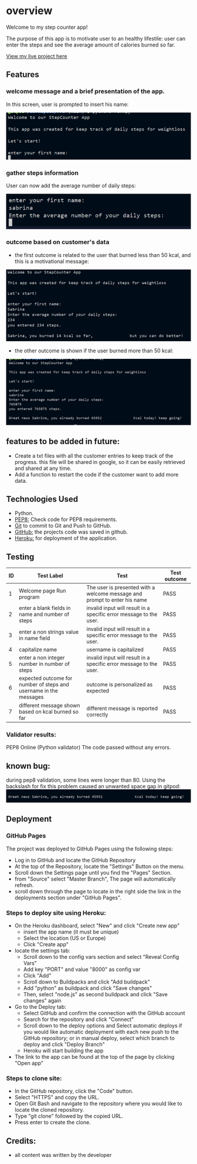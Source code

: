 
# overview

Welcome to my step counter app!

The purpose of this app is to motivate user to an healthy lifestile: user can enter the steps and see the average amount of calories burned so far.

[View my live project here](https://stepscounter-67b67669ecaa.herokuapp.com/)

## Features

### welcome message and a brief presentation of the app. 

In this screen, user is prompted to insert his name:

 ![welcome and first name](/media/Screenshot%202024-09-14%20000627.png)


### gather steps information

User can now add the average number of daily steps:

![number of steps](/media/Screenshot%202024-09-14%20000720.png)


### outcome based on customer's data

- the first outcome is related to the user that burned less than 50 kcal, and this is a motivational message:

![low calories burned](/media/Screenshot%202024-09-14%20004006.png)

- the other outcome is shown if the user burned more than 50 kcal:

![high calorie burned](/media/Screenshot%202024-09-14%20000819.png)


## features to be added in future:

- Create a txt files with all the customer entries to keep track of the progress. this file will be shared in google, so it can be easily retrieved and shared at any time.
- Add a function to restart the code if the customer want to add more data.

## Technologies Used

- Python.
- [PEP8:](http://pep8online.com/) Check code for PEP8 requirements.
- [Git](https://git-scm.com/) to commit to Git and Push to GitHub.
- [GitHub:](https://github.com/) the projects code was saved in github.
- [Heroku:](https://dashboard.heroku.com/) for deployment of the application.


## Testing

| ID | Test Label | Test | Test outcome |  
|----|---------------------------------------- |--------------------------------------------------------------------------------------------------------------------------------------------------------------------------------------------|-------------------------------------------------------------------------------------|
|  1 | Welcome page Run program  | The user is presented with a welcome message and prompt to enter his name| PASS 
|  2 | enter a blank fields in name and number of steps     |  invalid input will result in a specific error message to the user. | PASS  | 
|  3 | enter a non strings value in name field|  invalid input will result in a specific error message to the user. | PASS  | 
|  4 | capitalize name | username is capitalized | PASS 
|  5 | enter a non integer number in number of steps| invalid input will result in a specific error message to the user. | PASS  | 
|  6 | expected outcome for number of steps and username in the messages | outcome is personalized as expected |PASS  
|  7 | different message shown based on kcal burned so far | different message is reported correctly |PASS 


### Validator results:

PEP8 Online (Python validator)
The code passed without any errors.

## known bug:

during pep8 validation, some lines were longer than 80. Using the backslash for fix this problem caused an unwanted space gap in gitpod:
![bug fouund in gitpod](/media/Screenshot%202024-09-14%20000836.png)

## Deployment

### GitHub Pages

The project was deployed to GitHub Pages using the following steps:

  - Log in to GitHub and locate the GitHub Repository
  - At the top of the Repository, locate the "Settings" Button on the menu.
  - Scroll down the Settings page until you find the "Pages" Section.
  - from "Source" select "Master Branch", The page will automatically refresh.
  - scroll down through the page to locate in the right side the link in the deployments section under "GitHub Pages".


### Steps to deploy site using Heroku:

- On the Heroku dashboard, select "New" and click "Create new app"
  - insert the app name (it must be unique)
  - Select the location (US or Europe)
  - Click "Create app"
- locate the settings tab:
  - Scroll down to the config vars section and select "Reveal Config Vars"
  - Add key "PORT" and value "8000" as config var
  - Click "Add"
  - Scroll down to Buildpacks and click "Add buildpack"
  - Add "python" as buildpack and click "Save changes"
  - Then, select "node.js" as second buildpack and click "Save changes" again
- Go to the Deploy tab:
  - Select GitHub and confirm the connection with the GitHub account
  - Search for the repository and click "Connect"
  - Scroll down to the deploy options and Select automatic deploys if you would like automatic deployment with each new push to the GitHub repository; or in manual deploy, select which branch to deploy and click "Deploy Branch"
  - Heroku will start building the app
- The link to the app can be found at the top of the page by clicking "Open app"


### Steps to clone site:

- In the GitHub repository, click the "Code" button.
- Select "HTTPS" and copy the URL.
- Open Git Bash and navigate to the repository where you would like to locate the cloned repository.
- Type "git clone" followed by the copied URL.
- Press enter to create the clone.

## Credits:

- all content was written by the developer